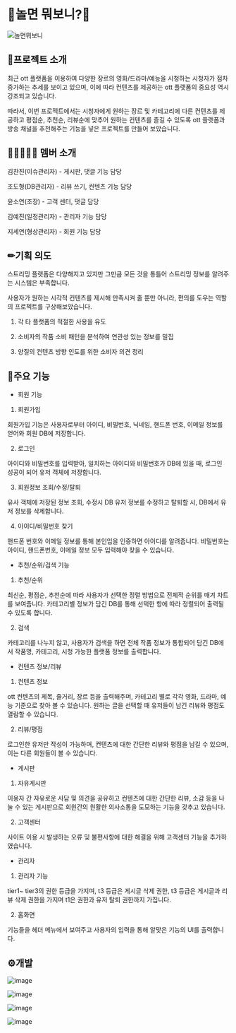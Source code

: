 # 🎠놀면 뭐보니?🎠
![놀면뭐보니](https://user-images.githubusercontent.com/116703070/219021243-014e869e-e940-47dc-9070-31ea2f549ba5.png)


## 🎈프로젝트 소개
최근 ott 플랫폼을 이용하여 다양한 장르의 영화/드라마/예능을 시청하는 시청자가 점차 증가하는 추세를 보이고 있으며, 이에 따라 컨텐츠를 제공하는 ott 플랫폼의 중요성 역시 강조되고 있습니다.

따라서, 이번 프로젝트에서는 시청자에게 원하는 장르 및 카테고리에 다른 컨텐츠를 제공하고 평점순, 추천순, 리뷰순에 맞추어 원하는 컨텐츠를 즐길 수 있도록 ott 플랫폼과 방송 채널을 추천해주는 기능을 넣은 프로젝트를 만들어 보았습니다.


## 👨👩🧑👧👦 멤버 소개
김찬진(이슈관리자) - 게시판, 댓글 기능 담당

조도형(DB관리자) - 리뷰 쓰기, 컨텐츠 기능 담당

윤소연(조장) - 고객 센터, 댓글 담당

김예진(일정관리자) - 관리자 기능 담당

지세연(형상관리자) - 회원 기능 담당


## ✏기획 의도
스트리밍 플랫폼은 다양해지고 있지만 그만큼 모든 것을 통틀어 스트리밍 정보를 알려주는 시스템은 부족합니다.

사용자가 원하는 시각적 컨텐츠를 제시해 만족시켜 줄 뿐만 아니라, 편의를 도우는 역할의 프로젝트를 구상해보았습니다.

1. 각 타 플랫폼의 적절한 사용을 유도

2. 소비자의 작품 소비 패턴을 분석하여 연관성 있는 정보를 밀집

3. 양질의 컨텐츠 방향 인도를 위한 소비자 의견 정리


## 🔨주요 기능
- 회원 기능
1. 회원가입

 회원가입 기능은 사용자로부터 아이디, 비밀번호, 닉네임, 핸드폰 번호, 이메일 정보를 얻어와 회원 DB에 저장합니다.

2. 로그인

아이디와 비밀번호를 입력받아, 일치하는 아이디와 비밀번호가 DB에 있을 때, 로그인 성공이 되어 유저 객체에 저장합니다.

3. 회원정보 조회/수정/탈퇴

유사 객체에 저장된 정보 조회, 수정시 DB 유저 정보를 수정하고 탈퇴할 시, DB에서 유저 정보를 삭제합니다.

4. 아이디/비밀번호 찾기

핸드폰 번호와 이메일 정보를 통해 본인임을 인증하면 아이디를 알려줍니다. 비밀번호는 아이디, 핸드폰번호, 이메일 정보 모두 입력해야 찾을 수 있습니다.


- 추천/순위/검색 기능
1. 추천/순위

최신순, 평점순, 추천순에 따라 사용자가 선택한 정렬 방법으로 전체적 순위를 매겨 차트를 보여줍니다. 
 카테고리별 정보가 담긴 DB를 통해 선택한 항에 따라 정렬되어 출력될 수 있도록 합니다.
 
 2. 검색

카테고리를 나누지 않고, 사용자가 검색을 하면 전체 작품 정보가 통합되어 담긴 DB에서 작품명, 카테고리, 시청 가능한 플랫폼 정보를 출력합니다.
  

- 컨텐츠 정보/리뷰
1. 컨텐츠 정보

ott 컨텐츠의 제목, 줄거리, 장르 등을 출력해주며, 카테고리 별로 각각 영화, 드라마, 예능 기준으로 찾아 볼 수 있습니다.
원하는 글을 선택할 때 유저들이 남긴 리뷰와 평점도 열람할 수 있습니다.

2. 리뷰/평점

로그인한 유저만 작성이 가능하며, 컨텐츠에 대한 간단한 리뷰와 평점을 남길 수 있으며, 이는 다른 회원들이 볼 수 있습니다.


- 게시판
1. 자유게시판

이용자 간 자유로운 사담 및 의견을 공유하고 컨텐츠에 대한 간단한 리뷰, 소감 등을 나눌 수 있는 게시판으로 회원간의 원활한 의사소통을 도모하는 기능을 갖추고 있습니다.
 
 2. 고객센터

사이트 이용 시 발생하는 오류 및 불편사항에 대한 해결을 위해 고객센터 기능을 추가하였습니다.
  
- 관리자
1. 관리자 기능

tier1~ tier3의 권한 등급을 가지며, t3 등급은 게시글 삭제 권한, t3 등급은 게시글과 리뷰 삭제 권한을 가지며 t1은 권한과 유저 탈퇴 권한까지 가집니다.
 
 2. 홈화면

기능들을 헤더 메뉴에서 보여주고 사용자의 입력을 통해 알맞은 기능의 UI를 출력합니다.
  
  
## ⚙개발 
![image](https://user-images.githubusercontent.com/116703070/219295467-e341be43-4988-4c27-a91b-b6b9fc991274.png)


![image](https://user-images.githubusercontent.com/116703070/219295528-437c0c68-7cc2-4e56-909d-2d4f56b98955.png)

![image](https://user-images.githubusercontent.com/116703070/219295630-0dfe7650-071c-4b75-ad79-b3b2e34026a3.png)


![image](https://user-images.githubusercontent.com/116703070/219295712-267635d1-b275-411a-bc2b-6577f8ba088b.png)





 





